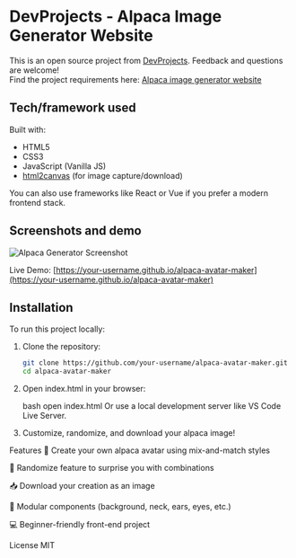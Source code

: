 # DevProjects - Alpaca Image Generator Website

This is an open source project from [DevProjects](http://www.codementor.io/projects). Feedback and questions are welcome!  
Find the project requirements here: [Alpaca image generator website](https://www.codementor.io/projects/web/alpaca-image-generator-website-ce2oc0eus8)

## Tech/framework used

Built with:
- HTML5
- CSS3
- JavaScript (Vanilla JS)
- [html2canvas](https://html2canvas.hertzen.com/) (for image capture/download)

You can also use frameworks like React or Vue if you prefer a modern frontend stack.

## Screenshots and demo

![Alpaca Generator Screenshot](./screenshots/alpaca-sample.png)

Live Demo: [https://your-username.github.io/alpaca-avatar-maker](https://your-username.github.io/alpaca-avatar-maker)

## Installation

To run this project locally:

1. Clone the repository:
   ```bash
   git clone https://github.com/your-username/alpaca-avatar-maker.git
   cd alpaca-avatar-maker

2. Open index.html in your browser:

   bash
   open index.html
   Or use a local development server like VS Code Live Server.

3. Customize, randomize, and download your alpaca image!

Features
🦙 Create your own alpaca avatar using mix-and-match styles

🎲 Randomize feature to surprise you with combinations

📥 Download your creation as an image

🧩 Modular components (background, neck, ears, eyes, etc.)

💻 Beginner-friendly front-end project

License
MIT

